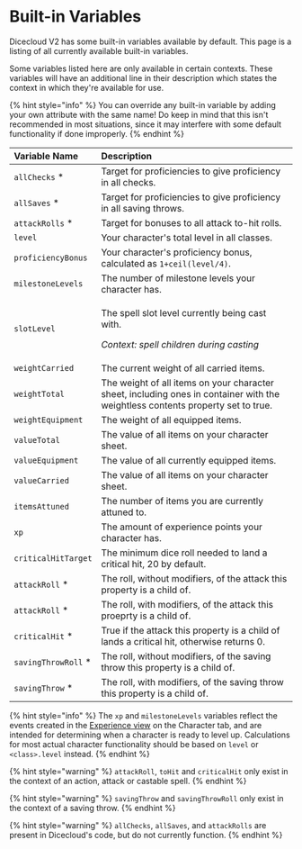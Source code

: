 # Built-in Variables

Dicecloud V2 has some built-in variables available by default. This page is a listing of all currently available built-in variables.

Some variables listed here are only available in certain contexts. These variables will have an additional line in their description which states the context in which they're available for use.

{% hint style="info" %}
You can override any built-in variable by adding your own attribute with the same name! Do keep in mind that this isn't recommended in most situations, since it may interfere with some default functionality if done improperly.
{% endhint %}

<table>
  <thead>
    <tr>
      <th style="text-align:left">Variable Name</th>
      <th style="text-align:left">Description</th>
    </tr>
  </thead>
  <tbody>
    <tr>
      <td style="text-align:left"><code>allChecks</code> *</td>
      <td style="text-align:left">Target for proficiencies to give proficiency in all checks.</td>
    </tr>
    <tr>
      <td style="text-align:left"><code>allSaves</code> *</td>
      <td style="text-align:left">Target for proficiencies to give proficiency in all saving throws.</td>
    </tr>
    <tr>
      <td style="text-align:left"><code>attackRolls</code> *</td>
      <td style="text-align:left">Target for bonuses to all attack to-hit rolls.</td>
    </tr>
    <tr>
      <td style="text-align:left"><code>level</code>
      </td>
      <td style="text-align:left">Your character&apos;s total level in all classes.</td>
    </tr>
    <tr>
      <td style="text-align:left"><code>proficiencyBonus</code>
      </td>
      <td style="text-align:left">Your character&apos;s proficiency bonus, calculated as <code>1+ceil(level&#x2215;4)</code>.</td>
    </tr>
    <tr>
      <td style="text-align:left"><code>milestoneLevels</code>
      </td>
      <td style="text-align:left">The number of milestone levels your character has.</td>
    </tr>
    <tr>
      <td style="text-align:left"><code>slotLevel</code>
      </td>
      <td style="text-align:left">
        <p>The spell slot level currently being cast with.</p>
        <p><em>Context: spell children during casting</em>
        </p>
      </td>
    </tr>
    <tr>
      <td style="text-align:left"><code>weightCarried</code></td>
      <td style="text-align:left">The current weight of all carried items.</td>
    </tr>
	<tr>
	 <td style="text-align:left"><code>weightTotal</code></td>
	 <td style="text-align:left">The weight of all items on your character sheet, including ones in container with the weightless contents property set to true.</td>
	</tr>
	<tr>
	  <td style="text-align:left"><code>weightEquipment</code></td>
	  <td style="text-align:left">The weight of all equipped items.</td>
	</tr>
	<tr>
	  <td style="text-align:left"><code>valueTotal</code></td>
	  <td style="text-align:left">The value of all items on your character sheet.</td>
	</tr>
	<tr>
	  <td style="text-align:left"><code>valueEquipment</code></td>
	  <td style="text-align:left">The value of all currently equipped items.</td>
	</tr>
	<tr>
	  <td style="text-align:left"><code>valueCarried</code></td>
	  <td style="text-align:left">The value of all items on your character sheet.</td>
	</tr>
	<tr>
	  <td style="text-align:left"><code>itemsAttuned</code></td>
	  <td style="text-align:left">The number of items you are currently attuned to.</td>
	</tr>
    <tr>
      <td style="text-align:left"><code>xp</code>
      </td>
      <td style="text-align:left">The amount of experience points your character has.</td>
    </tr>
    <tr>
      <td style="text-align:left"><code>criticalHitTarget</code>
      </td>
      <td style="text-align:left">The minimum dice roll needed to land a critical hit, 20 by default.</td>
    </tr>
    <tr>
      <td style="text-align:left"><code>attackRoll</code> *</td>
      <td style="text-align:left">The roll, without modifiers, of the attack this property is a child of.</td>
    </tr>
    <tr>
      <td style="text-align:left"><code>attackRoll</code> *</td>
      <td style="text-align:left">The roll, with modifiers, of the attack this proeprty is a child of.</td>
    </tr>
    <tr>
      <td style="text-align:left"><code>criticalHit</code> *</td>
      <td style="text-align:left">True if the attack this property is a child of lands a critical hit, otherwise
        returns 0.</td>
    </tr>
    <tr>
      <td style="text-align:left"><code>savingThrowRoll</code> *</td>
      <td style="text-align:left">The roll, without modifiers, of the saving throw this property is a child
        of.</td>
    </tr>
    <tr>
      <td style="text-align:left"><code>savingThrow</code> *</td>
      <td style="text-align:left">The roll, with modifiers, of the saving throw this property is a child
        of.</td>
    </tr>
  </tbody>
</table>

{% hint style="info" %}
The `xp` and `milestoneLevels` variables reflect the events created in the [Experience view](../creating-your-first-character/the-character-tab.md#levels) on the Character tab, and are intended for determining when a character is ready to level up. Calculations for most actual character functionality should be based on `level` or `<class>.level` instead.
{% endhint %}

{% hint style="warning" %}
`attackRoll`, `toHit` and `criticalHit` only exist in the context of an action, attack or castable spell.
{% endhint %}

{% hint style="warning" %}
`savingThrow` and `savingThrowRoll` only exist in the context of a saving throw.
{% endhint %}

{% hint style="warning" %}
`allChecks`, `allSaves`, and `attackRolls` are present in Dicecloud's code, but do not currently function.
{% endhint %}

